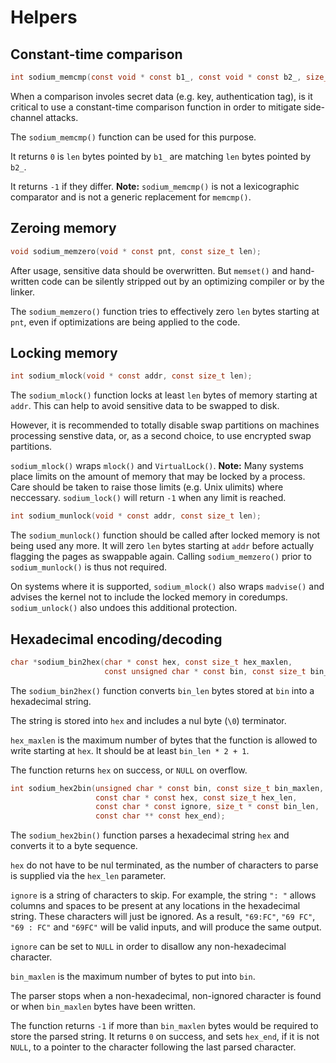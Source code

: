 # Helpers

## Constant-time comparison

```c
int sodium_memcmp(const void * const b1_, const void * const b2_, size_t len);
```

When a comparison involes secret data (e.g. key, authentication tag), is it critical to use a constant-time comparison function in order to mitigate side-channel attacks.

The `sodium_memcmp()` function can be used for this purpose.

It returns `0` is `len` bytes pointed by `b1_` are matching `len` bytes pointed by `b2_`.

It returns `-1` if they differ. **Note:** `sodium_memcmp()` is not a lexicographic comparator and
is not a generic replacement for `memcmp()`.

## Zeroing memory

```c
void sodium_memzero(void * const pnt, const size_t len);
```

After usage, sensitive data should be overwritten. But `memset()` and hand-written code can be silently stripped out by an optimizing compiler or by the linker.

The `sodium_memzero()` function tries to effectively zero `len` bytes starting at `pnt`, even if optimizations are being applied to the code.

## Locking memory

```c
int sodium_mlock(void * const addr, const size_t len);
```

The `sodium_mlock()` function locks at least `len` bytes of memory starting at `addr`. This can help to avoid sensitive data to be swapped to disk.

However, it is recommended to totally disable swap partitions on machines processing senstive data, or, as a second choice, to use encrypted swap partitions.

`sodium_mlock()` wraps `mlock()` and `VirtualLock()`. **Note:** Many systems place limits on the amount of memory that may be locked by a process. Care should be taken to raise those limits (e.g. Unix ulimits) where neccessary. `sodium_lock()` will return `-1` when any limit is reached.

```c
int sodium_munlock(void * const addr, const size_t len);
```

The `sodium_munlock()` function should be called after locked memory is not being used any more.
It will zero `len` bytes starting at `addr` before actually flagging the pages as swappable again. Calling `sodium_memzero()` prior to `sodium_munlock()` is thus not required.

On systems where it is supported, `sodium_mlock()` also wraps `madvise()` and advises the kernel not to include the locked memory in coredumps. `sodium_unlock()` also undoes this additional protection.

## Hexadecimal encoding/decoding

```c
char *sodium_bin2hex(char * const hex, const size_t hex_maxlen,
                     const unsigned char * const bin, const size_t bin_len);
```

The `sodium_bin2hex()` function converts `bin_len` bytes stored at `bin` into a hexadecimal string.

The string is stored into `hex` and includes a nul byte (`\0`) terminator.

`hex_maxlen` is the maximum number of bytes that the function is allowed to write starting at `hex`. It should be at least `bin_len * 2 + 1`.

The function returns `hex` on success, or `NULL` on overflow.

```c
int sodium_hex2bin(unsigned char * const bin, const size_t bin_maxlen,
                   const char * const hex, const size_t hex_len,
                   const char * const ignore, size_t * const bin_len,
                   const char ** const hex_end);
```

The `sodium_hex2bin()` function parses a hexadecimal string `hex` and converts it to a byte sequence.

`hex` do not have to be nul terminated, as the number of characters to parse is supplied via the `hex_len` parameter.

`ignore` is a string of characters to skip. For example, the string `": "` allows columns and spaces to be present at any locations in the hexadecimal string. These characters will just be ignored. As a result, `"69:FC"`, `"69 FC"`, `"69 : FC"` and `"69FC"` will be valid inputs, and will produce the same output.

`ignore` can be set to `NULL` in order to disallow any non-hexadecimal character.

`bin_maxlen` is the maximum number of bytes to put into `bin`.

The parser stops when a non-hexadecimal, non-ignored character is found or when `bin_maxlen` bytes have been written.

The function returns `-1` if more than `bin_maxlen` bytes would be required to store the parsed string.
It returns `0` on success, and sets `hex_end`, if it is not `NULL`, to a pointer to the character following the last parsed character.
